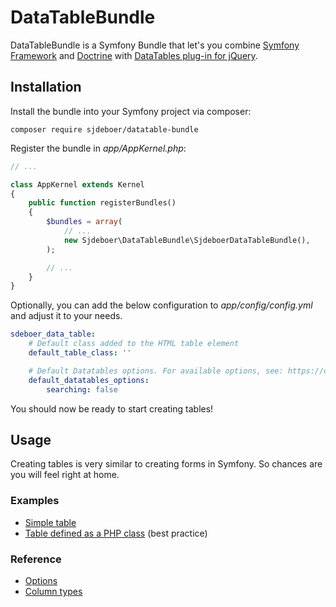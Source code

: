 DataTableBundle
===============

DataTableBundle is a Symfony Bundle that let's you combine [Symfony Framework](https://symfony.com/) and [Doctrine](http://www.doctrine-project.org/) with [DataTables plug-in for jQuery](https://github.com/DataTables/DataTables).

Installation
------------

Install the bundle into your Symfony project via composer:

`composer require sjdeboer/datatable-bundle`

Register the bundle in _app/AppKernel.php_:

```php
// ...

class AppKernel extends Kernel
{
    public function registerBundles()
    {
        $bundles = array(
            // ...
            new Sjdeboer\DataTableBundle\SjdeboerDataTableBundle(),
        );

        // ...
    }
}
```

Optionally, you can add the below configuration to _app/config/config.yml_ and adjust it to your needs.

```yaml
sdeboer_data_table:
    # Default class added to the HTML table element
    default_table_class: ''

    # Default Datatables options. For available options, see: https://datatables.net/reference/option/
    default_datatables_options:
        searching: false
```

You should now be ready to start creating tables!

Usage
-----

Creating tables is very similar to creating forms in Symfony. So chances are you will feel right at home.

### Examples

* [Simple table](Docs/Examples/example-simple.md)
* [Table defined as a PHP class](Docs/Examples/example-class.md) (best practice)

### Reference

* [Options](Docs/options.md)
* [Column types](Docs/column-types.md)